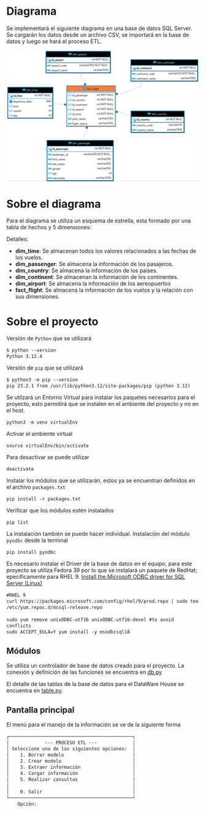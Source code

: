 # Diagrama

Se implementará el siguiente diagrama en una base de datos SQL Server. Se cargarán los datos desde un archivo CSV, se importará en la base de datos y luego se hará el proceso ETL.

![diagrama-ER](../assets/practica_1/ER.png)

# Sobre el diagrama

Para el diagrama se utiliza un esquema de estrella, esta formado por una tabla de hechos y 5 dimensiones:

Detalles:

- **dim_time**: Se almacenan todos los valores relacionados a las fechas de los vuelos.
- **dim_passenger**: Se almacena la información de los pasajeros.
- **dim_country**: Se almacena la información de los países.
- **dim_continent**: Se almacenan la información de los continentes.
- **dim_airport**: Se almacena la información de los aereopuertos
- **fact_flight**: Se almacena la información de los vuelos y la relación con sus dimensiones.

# Sobre el proyecto

Versión de `Python` que se utilizará

```shell
$ python --version
Python 3.12.4
```

Versión de `pip` que se utilizará

```shell
$ python3 -m pip --version
pip 23.2.1 from /usr/lib/python3.12/site-packages/pip (python 3.12)
```

Se utilzará un Entorno Virtual para instalar los paquetes necesarios para el proyecto, esto permitirá que se instalen en el ambiente del proyecto y no en el host.

```shell
python3 -m venv virtualEnv
```

Activar el ambiente virtual

```shell
source virtualEnv/bin/activate
```

Para desactivar se puede utilizar

```shell
deactivate
```

Instalar los módulos que se utilizarán, estos ya se encuentran definidos en el archivo `packages.txt`

```shell
pip install -r packages.txt
```

Verificar que los módulos estén instalados

```shell
pip list
```

La instalación también se puede hacer individual. Instalación del módulo `pyodbc` desde la terminal

```shell
pip install pyodbc
```

Es necesario instalar el Driver de la base de datos en el equipo, para este proyecto se utiliza Fedora 39 por lo que se instalará un paquete de RedHat; epecíficamente para RHEL 9. [Install the Microsoft ODBC driver for SQL Server (Linux)](https://learn.microsoft.com/en-us/sql/connect/odbc/linux-mac/installing-the-microsoft-odbc-driver-for-sql-server?view=sql-server-ver16)

```shell
#RHEL 9
curl https://packages.microsoft.com/config/rhel/9/prod.repo | sudo tee /etc/yum.repos.d/mssql-release.repo

sudo yum remove unixODBC-utf16 unixODBC-utf16-devel #to avoid conflicts
sudo ACCEPT_EULA=Y yum install -y msodbcsql18
```

## Módulos
Se utiliza un controlador de base de datos creado para el proyecto. La conexión y definición de las funciones se encuentra en [db.py](db.py)

El detalle de las tablas de la base de datos para el DataWare House se encuentra en [table.py](table.py).

## Pantalla principal
El menú para el manejo de la información se ve de la siguiente forma

```shell
┌─────────────────────────────────────────────┐
│             --- PROCESO ETL ---             │
│ Seleccione una de las siguientes opciones:  │
│	 1. Borrar modelo                         │
│	 2. Crear modelo                          │
│	 3. Extraer información                   │
│	 4. Cargar información                    │
│	 5. Realizar consultas                    │
│	                                          │
│	 0. Salir                                 │
└─────────────────────────────────────────────┘
	Opción:
```

